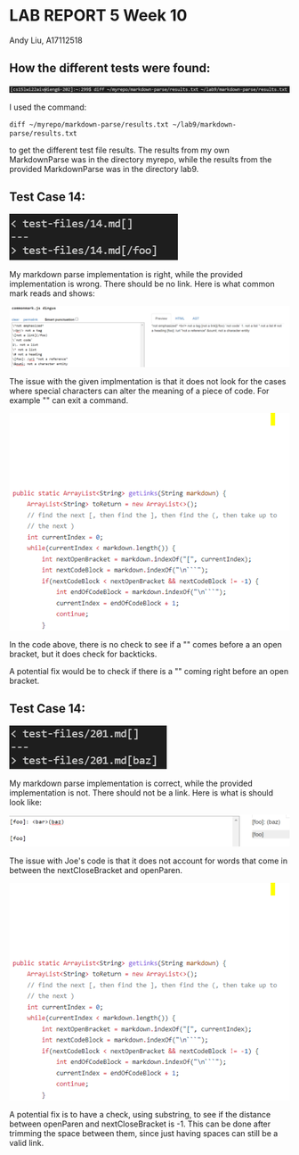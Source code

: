 # LAB REPORT 5 Week 10
Andy Liu, A17112518

## How the different tests were found:

![Image](diffCOmmand.PNG)

I used the command:


```
diff ~/myrepo/markdown-parse/results.txt ~/lab9/markdown-parse/results.txt

```

to get the different test file results. The results from my own MarkdownParse was in the directory myrepo, while the results from the provided MarkdownParse was in the directory lab9.

## Test Case 14:
![Image](testCase1JoeWrong.PNG)

My markdown parse implementation is right, while the provided implementation is wrong. There should be no link. Here is what common mark reads and shows:

![Image](commonmark14.PNG)


The issue with the given implmentation is that it does not look for the cases where special characters can alter the meaning of a piece of code. For example "\" can exit a command. 

![Image](codeblock15l.PNG)

In the code above, there is no check to see if a "\" comes before a an open bracket, but it does check for backticks.

A potential fix would be to check if there is a "\" coming right before an open bracket.


## Test Case 14:

![image](testcase201.PNG)

My markdown parse implementation is correct, while the provided implementation is not. There should not be a link. Here is what is should look like: 

![image](testcase22.PNG)

The issue with Joe's code is that it does not account for words that come in between the nextCloseBracket and openParen.

![Image](codeblock15l.PNG)

A potential fix is to have a check, using substring, to see if the distance between openParen and nextCloseBracket is -1. This can be done after trimming the space between them, since just having spaces can still be a valid link.